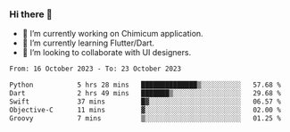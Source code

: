 ### Hi there 👋

<!--
**devcat37/devcat37** is a ✨ _special_ ✨ repository because its `README.md` (this file) appears on your GitHub profile.-->


- 🔭 I’m currently working on Chimicum application.
- 🌱 I’m currently learning Flutter/Dart.
- 👯 I’m looking to collaborate with UI designers.
<!-- - 🤔 I’m looking for help with ... -->

<!--START_SECTION:waka-->

```txt
From: 16 October 2023 - To: 23 October 2023

Python           5 hrs 28 mins   ██████████████▒░░░░░░░░░░   57.68 %
Dart             2 hrs 49 mins   ███████▒░░░░░░░░░░░░░░░░░   29.68 %
Swift            37 mins         █▓░░░░░░░░░░░░░░░░░░░░░░░   06.57 %
Objective-C      11 mins         ▓░░░░░░░░░░░░░░░░░░░░░░░░   02.00 %
Groovy           7 mins          ▒░░░░░░░░░░░░░░░░░░░░░░░░   01.25 %
```

<!--END_SECTION:waka-->
